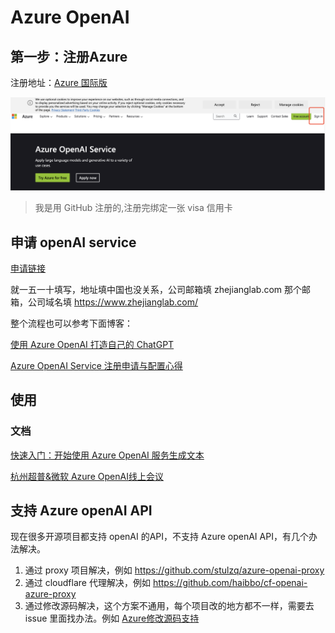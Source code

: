 # Azure OpenAI






## 第一步：注册Azure

注册地址：[Azure 国际版](https://azure.microsoft.com/en-us/products/cognitive-services/openai-service?WT.mc_id=DT-MVP-5003133)

![image-20230601091221976](../img/image-20230601091221976.png)

>  我是用 GitHub 注册的,注册完绑定一张 visa 信用卡

## 申请 openAI service 

[申请链接](https://customervoice.microsoft.com/Pages/ResponsePage.aspx?id=v4j5cvGGr0GRqy180BHbR7en2Ais5pxKtso_Pz4b1_xUOFA5Qk1UWDRBMjg0WFhPMkIzTzhKQ1dWNyQlQCN0PWcu)

就一五一十填写，地址填中国也没关系，公司邮箱填 zhejianglab.com 那个邮箱，公司域名填  https://www.zhejianglab.com/



整个流程也可以参考下面博客：

[使用 Azure OpenAI 打造自己的 ChatGPT ](https://www.cnblogs.com/stulzq/p/17271937.html)

[Azure OpenAI Service 注册申请与配置心得](https://atlassc.net/2023/04/25/azure-openai-service)

## 使用

### 文档

[快速入门：开始使用 Azure OpenAI 服务生成文本](https://learn.microsoft.com/zh-cn/azure/cognitive-services/openai/quickstart?tabs=command-line&pivots=programming-language-python)

[杭州超普&微软 Azure OpenAI线上会议](http://s6e.cn/AYtG3)



## 支持 Azure openAI API

现在很多开源项目都支持 openAI 的API，不支持 Azure openAI API，有几个办法解决。

1. 通过 proxy 项目解决，例如 https://github.com/stulzq/azure-openai-proxy
2. 通过 cloudflare 代理解决，例如 https://github.com/haibbo/cf-openai-azure-proxy
3. 通过修改源码解决，这个方案不通用，每个项目改的地方都不一样，需要去 issue 里面找办法。例如  [Azure修改源码支持](https://github.com/Yidadaa/ChatGPT-Next-Web/issues/371)


